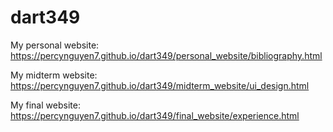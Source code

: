 # dart349
My personal website: https://percynguyen7.github.io/dart349/personal_website/bibliography.html  

My midterm website: https://percynguyen7.github.io/dart349/midterm_website/ui_design.html  

My final website: https://percynguyen7.github.io/dart349/final_website/experience.html  
